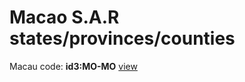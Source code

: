 # Macao S.A.R states/provinces/counties
Macau     code: **id3:MO-MO**     [view](../export/geojson/medium/id3/mo/mo.geojson)     

